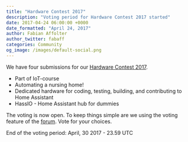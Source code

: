 ```yaml
---
title: "Hardware Contest 2017"
description: "Voting period for Hardware Contest 2017 started"
date: 2017-04-24 06:00:00 +0000
date_formatted: "April 24, 2017"
author: Fabian Affolter
author_twitter: fabaff
categories: Community
og_image: /images/default-social.png
---
```


We have four submissions for our [Hardware Contest 2017][hardware].

- Part of IoT-course
- Automating a nursing home!
- Dedicated hardware for coding, testing, building, and contributing to Home Assistant
- HassIO - Home Assistant hub for dummies

The voting is now open. To keep things simple are we using the voting feature of the [forum]. Vote for your choices.

End of the voting period: April, 30 2017 - 23.59 UTC

[hardware]: /blog/2017/04/01/thomas-krenn-award/
[award]: https://www.thomas-krenn.com/de/tkmag/allgemein/zammad-home-assistant-und-freifunk-das-sind-die-gewinner-des-thomas-krenn-awards-2017/
[forum]: https://community.home-assistant.io/t/hardware-contest-2017/42546
[twitter]: https://twitter.com/home_assistant

